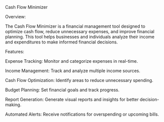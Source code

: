 Cash Flow Minimizer

Overview:

The Cash Flow Minimizer is a financial management tool designed to optimize cash flow, reduce unnecessary expenses, and improve financial planning. This tool helps businesses and individuals analyze their income and expenditures to make informed financial decisions.

Features:

Expense Tracking: Monitor and categorize expenses in real-time.

Income Management: Track and analyze multiple income sources.

Cash Flow Optimization: Identify areas to reduce unnecessary spending.

Budget Planning: Set financial goals and track progress.

Report Generation: Generate visual reports and insights for better decision-making.

Automated Alerts: Receive notifications for overspending or upcoming bills.
